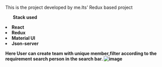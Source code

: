 This is the project developed by me.Its' Redux based project<br>
<ul><b>Stack used<b></ul>
  <li>React</li>
  <li>Redux</li>
  <li>Material UI</li>
  <li>Json-server</li>
  
  Here User can create team with unique member,filter according to the requirement search person in the search bar.
  ![image](https://user-images.githubusercontent.com/103576912/191364575-a027ce29-9b4f-403b-b989-1e60e0ea8a21.png)

